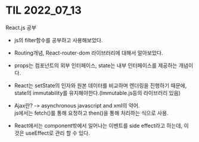 # TIL 2022_07_13
React.js 공부  
- js의 filter함수를 공부하고 사용해보았다.
- Routing개념, React-router-dom 라이브러리에 대해서 알아보았다.
- props는 컴포넌트의 외부 인터페이스, state는 내부 인터페이스를 제공하는 개념이다.
- React는 setState의 인자와 원본 데이터를 비교하며 렌더링을 진행하기 때문에, state의 immutability를 유지해야한다.(Immutable.js등의 라이브러리 있음)
- Ajax란? -> asynchronous javascript and xml의 약어.  
js에서는 fetch()를 통해 요청하고 then()을 통해 처리하는 식으로 사용.

- React에서는 component밖에서 일어나는 이벤트를 side effect라고 하는데, 이것은 useEffect로 관리 할 수 있다. 